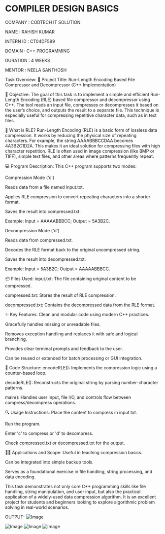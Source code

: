 # COMPILER DESIGN BASICS

COMPANY : CODTECH IT SOLUTION

NAME : RAHISH KUMAR

INTERN ID : CT04DF599

DOMAIN :  C++ PROGRAMMING

DURATION : 4 WEEKS

MENTOR : NEELA SANTHOSH

Task Overview:
🔧 Project Title:
Run-Length Encoding Based File Compressor and Decompressor (C++ Implementation)

📄 Objective:
The goal of this task is to implement a simple and efficient Run-Length Encoding (RLE) based file compressor and decompressor using C++. The tool reads an input file, compresses or decompresses it based on the user’s choice, and outputs the result to a separate file. This technique is especially useful for compressing repetitive character data, such as in text files.

🧠 What is RLE?
Run-Length Encoding (RLE) is a basic form of lossless data compression. It works by reducing the physical size of repeating characters. For example, the string AAAABBBCCDAA becomes 4A3B2C1D2A. This makes it an ideal solution for compressing files with high character repetition. RLE is often used in image compression (like BMP or TIFF), simple text files, and other areas where patterns frequently repeat.

💻 Program Description:
This C++ program supports two modes:

Compression Mode ('c')

Reads data from a file named input.txt.

Applies RLE compression to convert repeating characters into a shorter format.

Saves the result into compressed.txt.

Example: Input = AAAAABBBCC; Output = 5A3B2C.

Decompression Mode ('d')

Reads data from compressed.txt.

Decodes the RLE format back to the original uncompressed string.

Saves the result into decompressed.txt.

Example: Input = 5A3B2C; Output = AAAAABBBCC.

📦 Files Used:
input.txt: The file containing original content to be compressed.

compressed.txt: Stores the result of RLE compression.

decompressed.txt: Contains the decompressed data from the RLE format.

✨ Key Features:
Clean and modular code using modern C++ practices.

Gracefully handles missing or unreadable files.

Removes exception handling and replaces it with safe and logical branching.

Provides clear terminal prompts and feedback to the user.

Can be reused or extended for batch processing or GUI integration.

🧱 Code Structure:
encodeRLE(): Implements the compression logic using a counter-based loop.

decodeRLE(): Reconstructs the original string by parsing number-character patterns.

main(): Handles user input, file I/O, and controls flow between compress/decompress operations.

🔍 Usage Instructions:
Place the content to compress in input.txt.

Run the program.

Enter 'c' to compress or 'd' to decompress.

Check compressed.txt or decompressed.txt for the output.

🧑‍💻 Applications and Scope:
Useful in teaching compression basics.

Can be integrated into simple backup tools.

Serves as a foundational exercise in file handling, string processing, and data encoding.

This task demonstrates not only core C++ programming skills like file handling, string manipulation, and user input, but also the practical application of a widely-used data compression algorithm. It is an excellent project for students and beginners looking to explore algorithmic problem solving in real-world scenarios.


OUTPUT-
![Image](https://github.com/user-attachments/assets/7355bf67-536d-4ba9-b8ec-64156c36a446)

![Image](https://github.com/user-attachments/assets/6d11f86c-6b9c-412d-9fdf-78e518649dbf)
![Image](https://github.com/user-attachments/assets/22d422f3-c1f1-4af5-b48a-00dd08dbd6b5)
![Image](https://github.com/user-attachments/assets/6024c7f7-5d40-4377-a2c8-e6d249496496)
